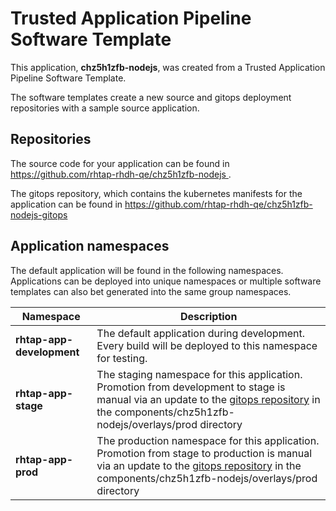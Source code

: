 # Trusted Application Pipeline Software Template

This application, **chz5h1zfb-nodejs**, was created from a Trusted Application Pipeline Software Template.

The software templates create a new source and gitops deployment repositories with a sample source application. 

## Repositories

The source code for your application can be found in [https://github.com/rhtap-rhdh-qe/chz5h1zfb-nodejs ](https://github.com/rhtap-rhdh-qe/chz5h1zfb-nodejs ).
 
The gitops repository, which contains the kubernetes manifests for the application can be found in 
[https://github.com/rhtap-rhdh-qe/chz5h1zfb-nodejs-gitops ](https://github.com/rhtap-rhdh-qe/chz5h1zfb-nodejs-gitops ) 

## Application namespaces 

The default application will be found in the following namespaces. Applications can be deployed into unique namespaces or multiple software templates can also bet generated into the same group namespaces.  

|  Namespace   |  Description   |  
| -------- | -------- |   
| **rhtap-app-development** | The default application during development. Every build will be deployed to this namespace for testing. | 
| **rhtap-app-stage** | The staging namespace for this application. Promotion from development to stage is manual via an update to the [gitops repository](https://github.com/rhtap-rhdh-qe/chz5h1zfb-nodejs-gitops ) in the components/chz5h1zfb-nodejs/overlays/prod directory |  
| **rhtap-app-prod** | The production namespace for this application. Promotion from stage to production is manual via an update to the [gitops repository](https://github.com/rhtap-rhdh-qe/chz5h1zfb-nodejs-gitops ) in the components/chz5h1zfb-nodejs/overlays/prod directory | 